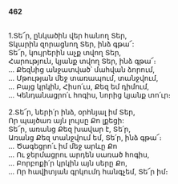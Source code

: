 **462**

\
1.Տե՜ր, ընկածին վեր հանող Տեր,\
Տկարին զորացնող Տեր, ինձ գթա՜:\
Տե՜ր, կույրերին աչք տվող Տեր,\
Հարություն, կյանք տվող Տեր, ինձ գթա՜։\
 ... Քեզնից անջատված՝ մահվան ձորում,\
 ... Մթության մեջ տառապում, տանջվում,\
 ... Բայց կրկին, Հիսո՛ւս, Քեզ եմ դիմում,\
 ... Կենդանացրո՛ւ հոգիս, նորից կյանք տո՛ւր։\
\
2.Տե՜ր, ների՛ր ինձ, օրհնյալ իմ Տեր,\
Որ պայծառ այն լույսը Քո լքեցի:\
Տե՜ր, առանց Քեզ խավար է, Տե՛ր,\
Առանց Քեզ տանջվում եմ, Տե՛ր, ինձ գթա՜։\
 ... Ծագեցրո՛ւ իմ մեջ արևը Քո\
 ... Ու ջերմացրու արդեն սառած հոգիս,\
 ... Բորբոքի՛ր կրկին այն սերը Քո,\
 ... Որ հավիտյան գրկումդ հանգչեմ, Տե՜ր իմ։
